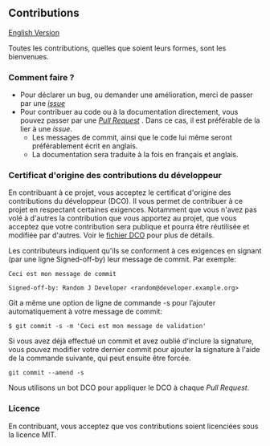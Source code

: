 ## Contributions

[English Version](CONTRIBUTING.en.md)

Toutes les contributions, quelles que soient leurs formes, sont les bienvenues. 

### Comment faire ?

* Pour déclarer un bug, ou demander une amélioration, merci de passer par une [*issue*](https://github.com/InseeFr/Keycloak-FranceConnect/issues)
* Pour contribuer au code ou à la documentation directement, vous pouvez passer par une [*Pull Request*](https://github.com/InseeFr/Keycloak-FranceConnect/pulls) . Dans ce cas, il est préférable de la lier à une *issue*. 
   * Les messages de commit, ainsi que le code lui même seront préférablement écrit en anglais. 
   * La documentation sera traduite à la fois en français et anglais.

### Certificat d'origine des contributions du développeur

En contribuant à ce projet, vous acceptez le certificat d'origine des contributions du développeur (DCO). Il vous permet de contribuer à ce projet en respectant certaines exigences. Notamment que vous n'avez pas volé à d'autres la contribution que vous apportez au projet, que vous acceptez que votre contribution sera publique et pourra être réutilisée et modifiée par d'autres. Voir le [fichier DCO](DCO.txt) pour plus de détails.

Les contributeurs indiquent qu'ils se conforment à ces exigences en signant (par une ligne Signed-off-by) leur message de commit. Par exemple:

```
Ceci est mon message de commit

Signed-off-by: Random J Developer <random@developer.example.org>
```

Git a même une option de ligne de commande -s pour l’ajouter automatiquement à votre message de commit:
```
$ git commit -s -m 'Ceci est mon message de validation'
```

Si vous avez déjà effectué un commit et avez oublié d'inclure la signature, vous pouvez modifier votre dernier commit pour ajouter la signature à l'aide de la commande suivante, qui peut ensuite être forcée.

```
git commit --amend -s
```

Nous utilisons un bot DCO pour appliquer le DCO à chaque *Pull Request*.


### Licence

En contribuant, vous acceptez que vos contributions soient licenciées sous la licence MIT.


